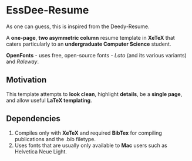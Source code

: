 EssDee-Resume 
=========================
As one can guess, this is inspired from the Deedy-Resume.

A **one-page**, **two asymmetric column** resume template in **XeTeX** that caters particularly to an **undergraduate Computer Science** student.

**OpenFonts** - uses free, open-source fonts - *Lato* (and its various variants) and *Raleway*.

## Motivation

This template attempts to **look clean**, highlight **details**, be a **single page**, and allow useful **LaTeX templating**.

## Dependencies

1. Compiles only with **XeTeX** and required **BibTex** for compiling publications and the .bib filetype.
2. Uses fonts that are usually only available to **Mac** users such as Helvetica Neue Light.

